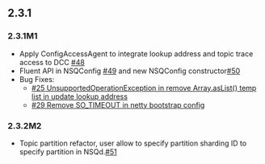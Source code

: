 ## 2.3.1
### 2.3.1M1
+ Apply ConfigAccessAgent to integrate lookup address and topic trace access to DCC [#48](http://gitlab.qima-inc.com/paas/nsq-client-java/merge_requests/48)
+ Fluent API in NSQConfig [#49](http://gitlab.qima-inc.com/paas/nsq-client-java/merge_requests/49) and new NSQConfig constructor[#50](http://gitlab.qima-inc.com/paas/nsq-client-java/merge_requests/50)
+ Bug Fixes:
    - [#25 UnsupportedOperationException in remove Array.asList() temp list in update lookup address](http://gitlab.qima-inc.com/paas/nsq-client-java/issues/25)
    - [#29 Remove SO_TIMEOUT in netty bootstrap config](http://gitlab.qima-inc.com/paas/nsq-client-java/issues/29)
### 2.3.2M2
+  Topic partition refactor, user allow to specify partition sharding ID to specify partition in NSQd.[#51](http://gitlab.qima-inc.com/paas/nsq-client-java/merge_requests/51)